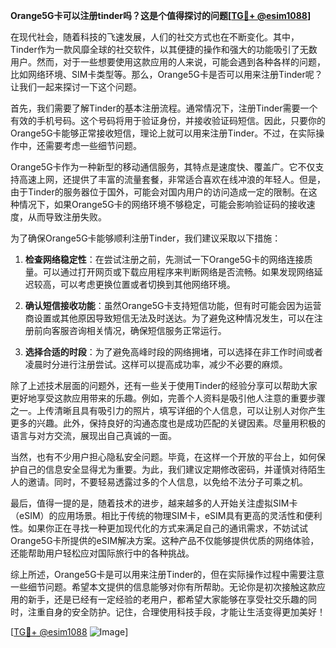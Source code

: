 **Orange5G卡可以注册tinder吗？这是个值得探讨的问题[[TG💪+ @esim1088](https://t.me/s/esim1088)]**

在现代社会，随着科技的飞速发展，人们的社交方式也在不断变化。其中，Tinder作为一款风靡全球的社交软件，以其便捷的操作和强大的功能吸引了无数用户。然而，对于一些想要使用这款应用的人来说，可能会遇到各种各样的问题，比如网络环境、SIM卡类型等。那么，Orange5G卡是否可以用来注册Tinder呢？让我们一起来探讨一下这个问题。

首先，我们需要了解Tinder的基本注册流程。通常情况下，注册Tinder需要一个有效的手机号码。这个号码将用于验证身份，并接收验证码短信。因此，只要你的Orange5G卡能够正常接收短信，理论上就可以用来注册Tinder。不过，在实际操作中，还需要考虑一些细节问题。

Orange5G卡作为一种新型的移动通信服务，其特点是速度快、覆盖广。它不仅支持高速上网，还提供了丰富的流量套餐，非常适合喜欢在线冲浪的年轻人。但是，由于Tinder的服务器位于国外，可能会对国内用户的访问造成一定的限制。在这种情况下，如果Orange5G卡的网络环境不够稳定，可能会影响验证码的接收速度，从而导致注册失败。

为了确保Orange5G卡能够顺利注册Tinder，我们建议采取以下措施：

1. **检查网络稳定性**：在尝试注册之前，先测试一下Orange5G卡的网络连接质量。可以通过打开网页或下载应用程序来判断网络是否流畅。如果发现网络延迟较高，可以考虑更换位置或者切换到其他网络环境。

2. **确认短信接收功能**：虽然Orange5G卡支持短信功能，但有时可能会因为运营商设置或其他原因导致短信无法及时送达。为了避免这种情况发生，可以在注册前向客服咨询相关情况，确保短信服务正常运行。

3. **选择合适的时段**：为了避免高峰时段的网络拥堵，可以选择在非工作时间或者凌晨时分进行注册尝试。这样可以提高成功率，减少不必要的麻烦。

除了上述技术层面的问题外，还有一些关于使用Tinder的经验分享可以帮助大家更好地享受这款应用带来的乐趣。例如，完善个人资料是吸引他人注意的重要步骤之一。上传清晰且具有吸引力的照片，填写详细的个人信息，可以让别人对你产生更多的兴趣。此外，保持良好的沟通态度也是成功匹配的关键因素。尽量用积极的语言与对方交流，展现出自己真诚的一面。

当然，也有不少用户担心隐私安全问题。毕竟，在这样一个开放的平台上，如何保护自己的信息安全显得尤为重要。为此，我们建议定期修改密码，并谨慎对待陌生人的邀请。同时，不要轻易透露过多的个人信息，以免给不法分子可乘之机。

最后，值得一提的是，随着技术的进步，越来越多的人开始关注虚拟SIM卡（eSIM）的应用场景。相比于传统的物理SIM卡，eSIM具有更高的灵活性和便利性。如果你正在寻找一种更加现代化的方式来满足自己的通讯需求，不妨试试Orange5G卡所提供的eSIM解决方案。这种产品不仅能够提供优质的网络体验，还能帮助用户轻松应对国际旅行中的各种挑战。

综上所述，Orange5G卡是可以用来注册Tinder的，但在实际操作过程中需要注意一些细节问题。希望本文提供的信息能够对你有所帮助。无论你是初次接触这款应用的新手，还是已经有一定经验的老用户，都希望大家能够在享受社交乐趣的同时，注重自身的安全防护。记住，合理使用科技手段，才能让生活变得更加美好！

[[TG💪+ @esim1088](https://t.me/s/esim1088) ![Image](https://i.postimg.cc/4NQfJmqS/Snipaste-2025-05-13-00-14-12.png)]